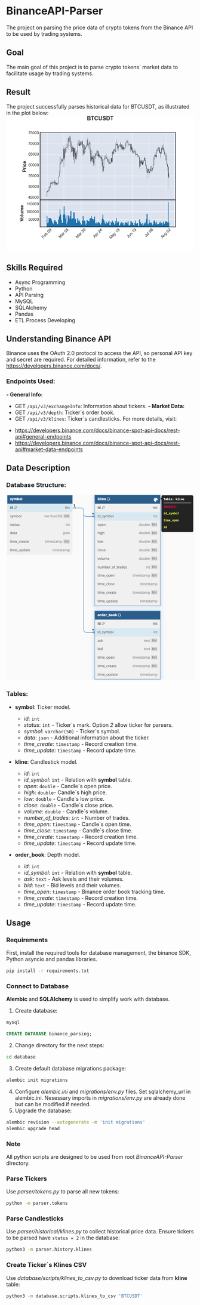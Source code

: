 # BinanceAPI-Parser
The project on parsing the price data of crypto tokens from the Binance API to be used by trading systems.

## Goal
The main goal of this project is to parse crypto tokens` market data to facilitate usage by trading systems.

## Result
The project successfully parses historical data for BTCUSDT, as illustrated in the plot below:
![BTCUSDT historical data plot](https://github.com/the2roock/BinanceAPI-Parser/blob/main/parser/historical/BTCUSDT_last_180_candles.png)

## Skills Required
- Async Programming
- Python
- API Parsing
- MySQL
- SQLAlchemy
- Pandas
- ETL Process Developing

## Understanding Binance API
Binance uses the OAuth 2.0 protocol to access the API, so personal API key and secret are required. For detailed information, refer to the https://developers.binance.com/docs/.
### Endpoints Used:
**- General Info:**
  - GET `/api/v3/exchangeInfo`: Information about tickers. 
**- Market Data:**
  - GET `/api/v3/depth`: Ticker`s order book.
  - GET `/api/v3/klines`: Ticker`s candlesticks.
For more details, visit:
* https://developers.binance.com/docs/binance-spot-api-docs/rest-api#general-endpoints
* https://developers.binance.com/docs/binance-spot-api-docs/rest-api#market-data-endpoints

## Data Description
### Database Structure:
![Database Structure Diagram](https://github.com/the2roock/BinanceAPI-Parser/blob/main/db-diagram.png)

### Tables:
- **symbol**: Ticker model.
  - *id*: `int`
  - *status*: `int` - Ticker`s mark. Option *2* allow ticker for parsers.
  - *symbol*: `varchar(50)` - Ticker`s symbol.
  - *data*: `json` - Additional information about the ticker.
  - *time_create*: `timestamp` - Record creation time.
  - *time_update*: `timestamp` - Record update time.

- **kline**: Candlestick model.
  - *id*: `int`
  - *id_symbol*: `int` - Relation with **symbol** table.
  - *open*: `double` - Candle`s open price.
  - *high*: `double`- Candle`s high price.
  - *low*: `double` - Candle`s low price.
  - *close*: `double` - Candle`s close price.
  - *volume*: `double` - Candle`s volume.
  - *number_of_trades*: `int` - Number of trades.
  - *time_open*: `timestamp` - Candle`s open time.
  - *time_close*: `timestamp` - Candle`s close time.
  - *time_create*: `timestamp` - Record creation time.
  - *time_update*: `timestamp` - Record update time.

- **order_book**: Depth model.
  - *id*: `int`
  - *id_symbol*: `int` - Relation with **symbol** table.
  - *ask*: `text` - Ask levels and their volumes.
  - *bid*: `text` - Bid levels and their volumes.
  - *time_open*: `timestamp` - Binance order book tracking time.
  - *time_create*: `timestamp` - Record creation time.
  - *time_update*: `timestamp` - Record update time.
  
## Usage
### Requirements
First, install the required tools for database management, the binance SDK, Python asyncio and pandas libraries.
```bash
pip install -r requirements.txt
```

### Connect to Database
**Alembic** and **SQLAlchemy** is used to simplify work with database.
1. Create database:
```bash
mysql
```
```sql
CREATE DATABASE binance_parsing;
```
2. Change directory for the next steps:
```bash
cd database
```
3. Create default database migrations package:
```bash
alembic init migrations
```
4. Configure *alembic.ini* and *migrations/env.py* files. Set sqlalchemy_url in alembic.ini. Nesessary imports in *migrations/env.py* are already done but can be modified if needed.
5. Upgrade the database:
```bash
alembic revision --autogenerate -m 'init migrations'
alembic upgrade head
```

### Note
All python scripts are designed to be used from root *BinanceAPI-Parser* directory.

### Parse Tickers
Use *parser/tokens.py* to parse all new tokens:
```bash
python -m parser.tokens
```

### Parse Candlesticks
Use *parser/historical/klines.py* to collect historical price data. Ensure tickers to be parsed have `status = 2` in the database:
```bash
python3 -m parser.history.klines
```

### Create Ticker`s Klines CSV
Use *database/scripts/klines_to_csv.py* to download ticker data from **kline** table:
```bash
python3 -m database.scripts.klines_to_csv 'BTCUSDT'
```
